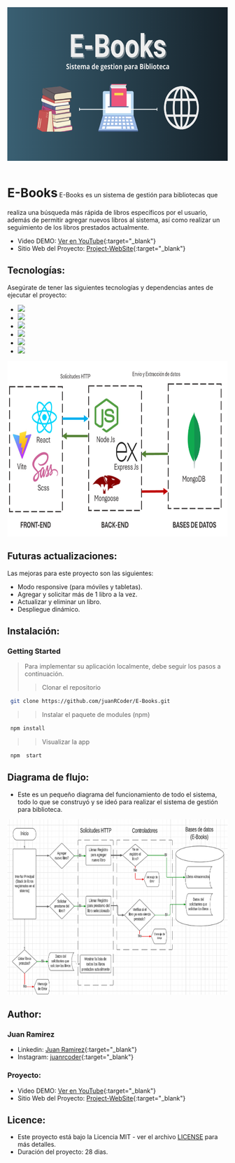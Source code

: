 <img src="./src/assets/img2.png" alt="Logo" height="350" width="100%">
<p align='justify'>
<h1 style="display: inline-block;">E-Books</h1>
E-Books es un sistema de gestión para bibliotecas que realiza una búsqueda más rápida de libros específicos por el usuario, además de permitir agregar nuevos libros al sistema, así como realizar un seguimiento de los libros prestados actualmente.
</p>

- Video DEMO: [Ver en YouTube](https://www.youtube.com/watch?v=vVouKXwfD8w&t=14s){:target="_blank"}
- Sitio Web del Proyecto: [Project-WebSite](https://juanrcoder.github.io/E-Books/){:target="_blank"}

## Tecnologías:

Asegúrate de tener las siguientes tecnologías y dependencias antes de ejecutar el proyecto:

- <img src="https://img.shields.io/badge/MongoDB-4EA94B?style=for-the-badge&logo=mongodb&logoColor=white" />
- <img src="https://img.shields.io/badge/Express%20js-000000?style=for-the-badge&logo=express&logoColor=white"/>
- <img src="https://img.shields.io/badge/React-20232A?style=for-the-badge&logo=react&logoColor=61DAFB" />
- <img src="https://img.shields.io/badge/Node%20js-339933?style=for-the-badge&logo=nodedotjs&logoColor=white" />
- <img src="https://img.shields.io/badge/Vite-B73BFE?style=for-the-badge&logo=vite&logoColor=FFD62E" />
- <img src="https://img.shields.io/badge/Sass-CC6699?style=for-the-badge&logo=sass&logoColor=white" /> 

<div align="center">
  <img src="./src/assets//tecnologias.png" alt="DatabaseDesign" height="400" >
</div>


## Futuras actualizaciones:
Las mejoras para este proyecto son las siguientes:
- Modo responsive (para móviles y tabletas).
- Agregar y solicitar más de 1 libro a la vez.
- Actualizar y eliminar un libro.
- Despliegue dinámico.


## Instalación:
### Getting Started

> Para implementar su aplicación localmente, debe seguir los pasos a continuación.
>
> > Clonar el repositorio

```sh
 git clone https://github.com/juanRCoder/E-Books.git
```

> > Instalar el paquete de modules (npm)

```sh
 npm install
```

> > Visualizar la app

```sh
 npm  start
```


## Diagrama de flujo:
- Este es un pequeño diagrama del funcionamiento de todo el sistema, todo lo que se construyó y se ideó para realizar el sistema de gestión para biblioteca.

<div align="center">
  <img src="./src/assets/diagram.png" alt="DatabaseDesign" height="400" >
</div>


## Author:
### Juan Ramirez
- Linkedin: [Juan Ramirez](https://www.linkedin.com/in/juan-ramirez-490b84271/){:target="_blank"}
- Instagram: [juanrcoder](https://www.instagram.com/juanrcoder/){:target="_blank"}

### Proyecto:
- Video DEMO: [Ver en YouTube](https://www.youtube.com/watch?v=vVouKXwfD8w&t=14s){:target="_blank"}
- Sitio Web del Proyecto: [Project-WebSite](https://juanrcoder.github.io/E-Books/){:target="_blank"}


## Licence:
- Este proyecto está bajo la Licencia MIT - ver el archivo [LICENSE](LICENSE) para más detalles.
- Duración del proyecto: 28 dias.